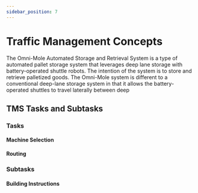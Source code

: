 ```yaml
---
sidebar_position: 7
---
```


# Traffic Management Concepts
The Omni-Mole Automated Storage and Retrieval System is a type of automated pallet storage system that leverages deep lane storage with battery-operated shuttle robots. The intention of the system is to store and retrieve palletized goods. The Omni-Mole system is different to a conventional deep-lane storage system in that it allows the battery-operated shuttles to travel laterally between deep 

## TMS Tasks and Subtasks

### Tasks

#### Machine Selection

#### Routing

### Subtasks

#### Building Instructions